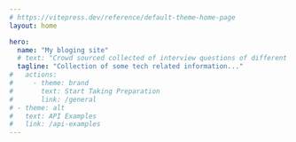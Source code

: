 ```yaml
---
# https://vitepress.dev/reference/default-theme-home-page
layout: home

hero:
  name: "My bloging site"
  # text: "Crowd sourced collected of interview questions of different BD tech companies"
  tagline: "Collection of some tech related information..."
#   actions:
#     - theme: brand
#       text: Start Taking Preparation
#       link: /general
# - theme: alt
#   text: API Examples
#   link: /api-examples
---
```

